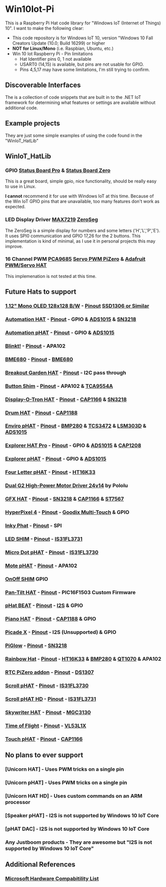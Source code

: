 # Win10Iot-Pi
This is a Raspberry Pi Hat code library for "Windows IoT (Internet of Things) 10".
I want to make the following clear:
* This code repository is for Windows IoT 10, version "Windows 10 Fall Creators Update (10.0; Build 16299) or higher
* **NOT for Linux/Mono** (i.e. Raspbian, Ubuntu, etc.)
* Win 10 Iot Raspberry Pi - Pin limitations
  * Hat Identifier pins 0, 1 not available
  * USART0 (14,15) is available, but pins are not usable for GPIO.
  * Pins 4,5,17 may have some limitations, I'm still trying to confirm.

## Discoverable Interfaces
The is a collection of code snippets that are built in to the .NET IoT framework for determining what features or settings are available without additional code.

## Example projects 
They are just some simple examples of using the code found in the "WinIoT_HatLib"

## WinIoT_HatLib

### GPIO [Status Board Pro](https://thepihut.com/products/status-board-pro) & [Status Board Zero](https://thepihut.com/products/status-board-zero)
This is a great board, simple gpio, nice functionality, should be really easy to use in Linux.

**I cannot** recommend it for use with Windows IoT at this time. Because of the Win IoT GPIO pins that are unavailable, too many features don't work as expected. 

### LED Display Driver [MAX7219](https://datasheets.maximintegrated.com/en/ds/MAX7219-MAX7221.pdf) [ZeroSeg](https://thepihut.com/products/zeroseg)
The ZeroSeg is a simple display for numbers and some letters ('H','L','P','E'). It uses SPI0 communication and GPIO 17,26 for the 2 buttons. 
This implementation is kind of minimal, as I use it in personal projects this may improve.

### 16 Channel PWM [PCA9685](https://www.nxp.com/docs/en/data-sheet/PCA9685.pdf) [Servo PWM PiZero](https://thepihut.com/products/servo-pwm-pizero) & [Adafruit PWM/Servo HAT](https://thepihut.com/products/adafruit-16-channel-pwm-servo-hat-for-raspberry-pi-mini-kit)
This implemenation is not tested at this time.

## Future Hats to support
### [1.12" Mono OLED 128x128 B/W](https://thepihut.com/products/1-12-mono-oled-128x128-white-black-breakout) - [Pinout](https://shop.pimoroni.com/products/breakout-garden-hat) [SSD1306 or Similar]()
### [Automation HAT](https://shop.pimoroni.com/products/automation-hat) - [Pinout](https://pinout.xyz/pinout/automation_hat) - GPIO & [ADS1015](http://www.ti.com/product/ADS1015) & [SN3218](http://www.si-en.com/uploadpdf/s2011517171720.pdf)
### [Automation pHAT](https://shop.pimoroni.com/products/automation-phat) - [Pinout](https://pinout.xyz/pinout/automation_phat) - GPIO & [ADS1015](http://www.ti.com/product/ADS1015)
### [Blinkt!](https://thepihut.com/products/blinkt) - [Pinout](https://pinout.xyz/pinout/blinkt) - APA102
### [BME680](https://thepihut.com/products/bme680) - [Pinout](https://shop.pimoroni.com/products/breakout-garden-hat) - [BME680](https://ae-bst.resource.bosch.com/media/_tech/media/datasheets/BST-BME680-DS001-00.pdf)
### [Breakout Garden HAT](https://shop.pimoroni.com/products/breakout-garden-hat) - [Pinout](https://pinout.xyz/pinout/breakout_garden_hat) - I2C pass through
### [Button Shim](https://shop.pimoroni.com/products/button-shim) - [Pinout](https://pinout.xyz/pinout/button_shim) - APA102 & [TCA9554A](http://www.ti.com/lit/ds/symlink/tca9554a.pdf)
### [Display-O-Tron HAT](https://shop.pimoroni.com/products/display-o-tron-hat) - [Pinout](https://pinout.xyz/pinout/display_o_tron_hat) - [CAP1166](http://ww1.microchip.com/downloads/en/DeviceDoc/CAP1166.pdf) & [SN3218](http://www.si-en.com/uploadpdf/s2011517171720.pdf)
### [Drum HAT](https://shop.pimoroni.com/products/drum-hat) - [Pinout](https://pinout.xyz/pinout/drum_hat) - [CAP1188](http://ww1.microchip.com/downloads/en/DeviceDoc/CAP1188%20.pdf)
### [Enviro pHAT](https://shop.pimoroni.com/products/enviro-phat) - [Pinout](https://pinout.xyz/pinout/enviro_phat) - [BMP280](https://ae-bst.resource.bosch.com/media/_tech/media/datasheets/BST-BMP280-DS001-19.pdf) & [TCS3472](https://ams.com/jpn/content/download/319364/1117183/file/TCS3472_Datasheet_EN_v2.pdf) & [LSM303D](http://www.st.com/resource/en/datasheet/lsm303d.pdf) & [ADS1015](http://www.ti.com/product/ADS1015)
### [Explorer HAT Pro](https://shop.pimoroni.com/products/explorer-hat) - [Pinout](https://pinout.xyz/pinout/explorer_hat_pro) - GPIO & [ADS1015](http://www.ti.com/product/ADS1015) & [CAP1208](http://ww1.microchip.com/downloads/en/DeviceDoc/00001570C.pdf)
### [Explorer pHAT](https://shop.pimoroni.com/products/explorer-phat) - [Pinout](https://pinout.xyz/pinout/explorer_phat) - GPIO & [ADS1015](http://www.ti.com/product/ADS1015)
### [Four Letter pHAT](https://shop.pimoroni.com/products/four-letter-phat) - [Pinout](https://pinout.xyz/pinout/four_letter_phat) - [HT16K33](http://www.holtek.com/documents/10179/116711/HT16K33v120.pdf)
### [Dual G2 High-Power Motor Driver 24v14](https://www.pololu.com/product/3752) by Pololu
### [GFX HAT](https://shop.pimoroni.com/products/gfx-hat) - [Pinout](https://pinout.xyz/pinout/gfx_hat) - [SN3218](http://www.si-en.com/uploadpdf/s2011517171720.pdf) & [CAP1166](http://ww1.microchip.com/downloads/en/DeviceDoc/CAP1166.pdf) & [ST7567](https://www.newhavendisplay.com/appnotes/datasheets/LCDs/ST7567.pdf)
### [HyperPixel 4](https://shop.pimoroni.com/products/hyperpixel-4) - [Pinout](https://pinout.xyz/pinout/hyperpixel4) - [Goodix Multi-Touch]() & GPIO
### [Inky Phat](https://shop.pimoroni.com/products/inky-phat) - [Pinout](https://pinout.xyz/pinout/inky_phat) - SPI
### [LED SHIM](https://shop.pimoroni.com/products/led-shim) - [Pinout](https://pinout.xyz/pinout/led_shim) - [IS31FL3731](http://www.issi.com/WW/pdf/31FL3731.pdf)
### [Micro Dot pHAT](https://shop.pimoroni.com/products/microdot-phat) - [Pinout](https://pinout.xyz/pinout/micro_dot_phat) - [IS31FL3730](http://www.issi.com/WW/pdf/31FL3730.pdf)
### [Mote pHAT](https://shop.pimoroni.com/products/mote-phat) - [Pinout](https://pinout.xyz/pinout/mote_phat) - APA102
### [OnOff SHIM](https://thepihut.com/products/onoff-shim) GPIO
### [Pan-Tilt HAT](https://thepihut.com/products/pan-tilt-hat) - [Pinout](https://pinout.xyz/pinout/pan_tilt_hat) - PIC16F1503 Custom Firmware
### [pHat BEAT](https://shop.pimoroni.com/products/phat-beat) - [Pinout](https://pinout.xyz/pinout/phat_beat) - [I2S]() & GPIO
### [Piano HAT](https://shop.pimoroni.com/products/piano-hat) - [Pinout](https://pinout.xyz/pinout/piano_hat) - [CAP1188](http://ww1.microchip.com/downloads/en/DeviceDoc/CAP1188%20.pdf) & GPIO
### [Picade X](https://shop.pimoroni.com/products/picade-x-hat) - [Pinout](https://pinout.xyz/pinout/picade_x_hat) - I2S (Unsupported) & GPIO
### [PiGlow](https://shop.pimoroni.com/products/piglow) - [Pinout](https://pinout.xyz/pinout/piglow) - [SN3218](http://www.si-en.com/uploadpdf/s2011517171720.pdf)
### [Rainbow Hat](https://thepihut.com/products/rainbow-hat-for-android-things) - [Pinout](https://pinout.xyz/pinout/rainbow_hat) - [HT16K33](http://www.holtek.com/documents/10179/116711/HT16K33v120.pdf) & [BMP280](https://ae-bst.resource.bosch.com/media/_tech/media/datasheets/BST-BMP280-DS001-19.pdf) & [QT1070](http://ww1.microchip.com/downloads/en/DeviceDoc/Atmel-9596-AT42-QTouch-BSW-AT42QT1070_Datasheet.pdf) & APA102
### [RTC PiZero addon](https://thepihut.com/products/rtc-pizero) - [Pinout](https://pinout.xyz/pinout/rtc_pi_zero) - [DS1307](https://datasheets.maximintegrated.com/en/ds/DS1307.pdf)
### [Scroll pHAT](https://thepihut.com/products/scroll-phat) - [Pinout](https://pinout.xyz/pinout/scroll_phat) - [IS31FL3730](http://www.issi.com/WW/pdf/31FL3730.pdf)
### [Scroll pHAT HD](https://thepihut.com/products/scroll-phat) - [Pinout](https://pinout.xyz/pinout/scroll_phat_hd) - [IS31FL3731](http://www.issi.com/WW/pdf/31FL3731.pdf)
### [Skywriter HAT](https://shop.pimoroni.com/products/skywriter-hat) - [Pinout](https://pinout.xyz/pinout/skywriter_hat) - [MGC3130](http://ww1.microchip.com/downloads/en/DeviceDoc/40001667E.pdf)
### [Time of Flight](https://shop.pimoroni.com/products/vl53l1x-breakout) - [Pinout]() - [VL53L1X](https://cdn.shopify.com/s/files/1/0174/1800/files/vl53l1x.pdf)
### [Touch pHAT](https://thepihut.com/products/touch-phat) - [Pinout](https://pinout.xyz/pinout/touch_phat) - [CAP1166](http://ww1.microchip.com/downloads/en/DeviceDoc/CAP1166.pdf)

## No plans to ever support
### [Unicorn HAT] - Uses PWM tricks on a single pin
### [Unicorn pHAT] - Uses PWM tricks on a single pin
### [Unicorn HAT HD] - Uses custom commands on an ARM processor
### [Speaker pHAT] - I2S is not supported by Windows 10 IoT Core
### [pHAT DAC] - I2S is not supported by Windows 10 IoT Core
### Any Justboom products - They are awesome but "I2S is not supported by Windows 10 IoT Core"

## Additional References
### [Microsoft Hardware Compabitility List](https://docs.microsoft.com/en-us/windows/iot-core/learn-about-hardware/HardwareCompatList)
